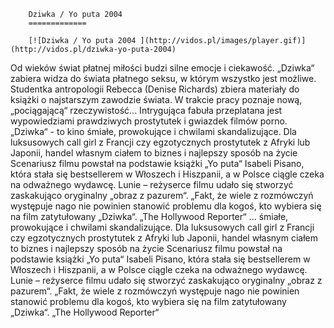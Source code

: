
        Dziwka / Yo puta 2004 
        =============
        
        [![Dziwka / Yo puta 2004 ](http://vidos.pl/images/player.gif)](http://vidos.pl/dziwka-yo-puta-2004)
        
        
 Od wieków świat płatnej miłości budzi silne emocje i ciekawość. „Dziwka“ zabiera widza do świata płatnego seksu, w którym wszystko jest możliwe. Studentka antropologii Rebecca (Denise Richards) zbiera materiały do książki o najstarszym zawodzie świata. W trakcie pracy poznaje nową, „pociągającą“ rzeczywistość... Intrygująca fabuła przeplatana jest wypowiedziami prawdziwych prostytutek i gwiazdek filmów porno. „Dziwka“ - to kino śmiałe, prowokujące i chwilami skandalizujące. Dla luksusowych call girl z Francji czy egzotycznych prostytutek z Afryki lub Japonii, handel własnym ciałem to biznes i najlepszy sposób na życie Scenariusz filmu powstał na podstawie książki „Yo puta“ Isabeli Pisano, która stała się bestsellerem w Włoszech i Hiszpanii, a w Polsce ciągle czeka na odważnego wydawcę. Lunie – reżyserce filmu udało się stworzyć zaskakująco oryginalny „obraz z pazurem“. „Fakt, że wiele z rozmówczyń występuje nago nie powinien stanowić problemu dla kogoś, kto wybiera się na film zatytułowany „Dziwka“. „The Hollywood Reporter“   ... śmiałe, prowokujące i chwilami skandalizujące. Dla luksusowych call girl z Francji czy egzotycznych prostytutek z Afryki lub Japonii, handel własnym ciałem to biznes i najlepszy sposób na życie Scenariusz filmu powstał na podstawie książki „Yo puta“ Isabeli Pisano, która stała się bestsellerem w Włoszech i Hiszpanii, a w Polsce ciągle czeka na odważnego wydawcę. Lunie – reżyserce filmu udało się stworzyć zaskakująco oryginalny „obraz z pazurem“. „Fakt, że wiele z rozmówczyń występuje nago nie powinien stanowić problemu dla kogoś, kto wybiera się na film zatytułowany „Dziwka“. „The Hollywood Reporter“
    